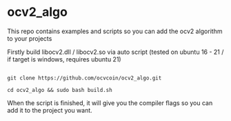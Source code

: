 # ocv2_algo
This repo contains examples and scripts so you can add the ocv2 algorithm to your projects

Firstly build libocv2.dll / libocv2.so via auto script (tested on ubuntu 16 - 21 / if target is windows, requires ubuntu 21)


```

git clone https://github.com/ocvcoin/ocv2_algo.git

cd ocv2_algo && sudo bash build.sh

```


When the script is finished, it will give you the compiler flags so you can add it to the project you want.
